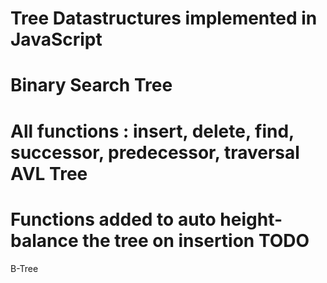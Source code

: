 Tree Datastructures implemented in JavaScript
==============================================
Binary Search Tree
======
All functions : insert, delete, find, successor, predecessor, traversal
AVL Tree
======
Functions added to auto height-balance the tree on insertion
TODO
====
B-Tree
